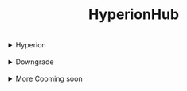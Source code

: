 <h1 align="center">
   HyperionHub        
</h1>
</br>



<details closed>
<summary>Hyperion</summary>
<br>

### What is this doing

</br>

It is a CrOS Policy Editor Called Pollen Made by MecuryWorkshop
I just Modifieded It so that it is a menu that lets you edit Some Blocked Items

***THIS MAY NOT WORK FOR YOU DONT BOTHER ME I DONT KNOW WHAT HAPPEN***
   
### Clone The Repo and Cd into it

 ```bash
 git clone https://github.com/elliothegamer2/HyperionHub
 cd HyperionHub
 ```

### Grant Permission to the command

```bash
chmod a+x Hyperion.sh
```

### Run the command

```bash
./Hyperion.sh
```
</details>

</br>

<details closed>
<summary>Downgrade</summary>
<br>
     Using Chrome100.dev we can downgrade
</br>
   
   ### What you will need
   
   -a USB Flash Drive with I recomennd one with 16G
   -a brain you skid

   </br>

   ###  Getting the file
   
   Find you chromebook model and download a older version (Recommend to use 107)<br>
   and flash it using the chromebook recovery tool <br>
   https://chrome.google.com/webstore/detail/chromebook-recovery-utili/pocpnlppkickgojjlmhdmidojbmbodfm
   <br>
   and chrome100.dev<br>
   https://chrome100.dev
   

</details>

<br>

<details closed>
<summary>More Cooming soon</summary>
<br>
   
</details>
